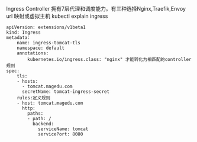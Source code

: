 Ingress  Controller 拥有7层代理和调度能力。有三种选择Nginx,Traefik,Envoy      
url 映射或虚拟主机
kubectl explain ingress
```
apiVersion: extensions/v1beta1
kind: Ingress
metadata:
    name: ingress-tomcat-tls
    namespace: default
    annotations:
        kubernetes.io/ingress.class: "nginx" 才能转化为相匹配的controller规则
spec:
    tls:
    - hosts:
      - tomcat.magedu.com
      secretName: tomcat-ingress-secret
    rules:定义规则
    - host: tomcat.magedu.com
      http:
        paths:
        - path: / 
          backend:
            serviceName: tomcat
            servicePort: 8080
```